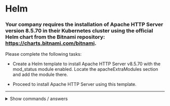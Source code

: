 # Helm

### Your company requires the installation of Apache HTTP Server version 8.5.70 in their Kubernetes cluster using the official Helm chart from the Bitnami repository: https://charts.bitnami.com/bitnami.

Please complete the following tasks:

- Create a Helm template to install Apache HTTP Server v8.5.70 with the mod_status module enabled. Locate the apacheExtraModules section and add the module there.

- Proceed to install Apache HTTP Server using this template.

---

<details>
<summary>Show commands / answers</summary>
<p>


```bash
helm repo add bitnami https://charts.bitnami.com/bitnami
helm repo update
helm search repo bitnami | grep apache

# This is the result
bitnami/apache      11.4.29         2.4.65          Apache HTTP Server is an open-source HTTP serve...

helm show values bitnami/apache --version 8.5.70 > apache-values.yaml

# Search for this section
apacheExtraModules: []

# Add the status_module to enable serverStatus
apacheExtraModules:
  - mod_status

# Generate the manifests using Helm template
helm template apache bitnami/apache --version 8.5.70 -f apache-values.yaml
```

</p>
</details>
